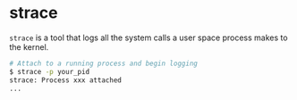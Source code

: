 # strace

`strace` is a tool that logs all the system calls a user space process makes to the kernel.

```sh
# Attach to a running process and begin logging
$ strace -p your_pid
strace: Process xxx attached
... 
```
